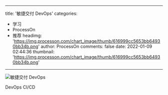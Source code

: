 
---
title: '敏捷交付 DevOps'
categories: 
 - 学习
 - ProcessOn
 - 推荐
headimg: 'https://img.processon.com/chart_image/thumb/616999cc5653bb64930bb34b.png'
author: ProcessOn
comments: false
date: 2022-01-09 02:44:36
thumbnail: 'https://img.processon.com/chart_image/thumb/616999cc5653bb64930bb34b.png'
---

<div>   
<img class="thumb" alt="敏捷交付 DevOps" src="https://img.processon.com/chart_image/thumb/616999cc5653bb64930bb34b.png" referrerpolicy="no-referrer">
<p>DevOps CI/CD</p>  
</div>
            
